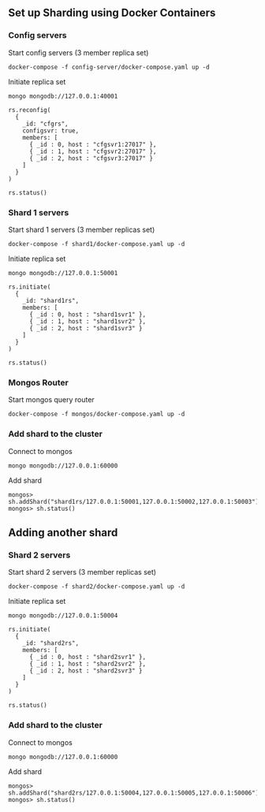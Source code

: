 ## Set up Sharding using Docker Containers

### Config servers
Start config servers (3 member replica set)
```
docker-compose -f config-server/docker-compose.yaml up -d
```
Initiate replica set
```
mongo mongodb://127.0.0.1:40001
```
```
rs.reconfig(
  {
    _id: "cfgrs",
    configsvr: true,
    members: [
      { _id : 0, host : "cfgsvr1:27017" },
      { _id : 1, host : "cfgsvr2:27017" },
      { _id : 2, host : "cfgsvr3:27017" }
    ]
  }
)

rs.status()
```

### Shard 1 servers
Start shard 1 servers (3 member replicas set)
```
docker-compose -f shard1/docker-compose.yaml up -d
```
Initiate replica set
```
mongo mongodb://127.0.0.1:50001
```
```
rs.initiate(
  {
    _id: "shard1rs",
    members: [
      { _id : 0, host : "shard1svr1" },
      { _id : 1, host : "shard1svr2" },
      { _id : 2, host : "shard1svr3" }
    ]
  }
)

rs.status()
```

### Mongos Router
Start mongos query router
```
docker-compose -f mongos/docker-compose.yaml up -d
```

### Add shard to the cluster
Connect to mongos
```
mongo mongodb://127.0.0.1:60000
```
Add shard
```
mongos> sh.addShard("shard1rs/127.0.0.1:50001,127.0.0.1:50002,127.0.0.1:50003")
mongos> sh.status()
```
## Adding another shard
### Shard 2 servers
Start shard 2 servers (3 member replicas set)
```
docker-compose -f shard2/docker-compose.yaml up -d
```
Initiate replica set
```
mongo mongodb://127.0.0.1:50004
```
```
rs.initiate(
  {
    _id: "shard2rs",
    members: [
      { _id : 0, host : "shard2svr1" },
      { _id : 1, host : "shard2svr2" },
      { _id : 2, host : "shard2svr3" }
    ]
  }
)

rs.status()
```
### Add shard to the cluster
Connect to mongos
```
mongo mongodb://127.0.0.1:60000
```
Add shard
```
mongos> sh.addShard("shard2rs/127.0.0.1:50004,127.0.0.1:50005,127.0.0.1:50006")
mongos> sh.status()
```
